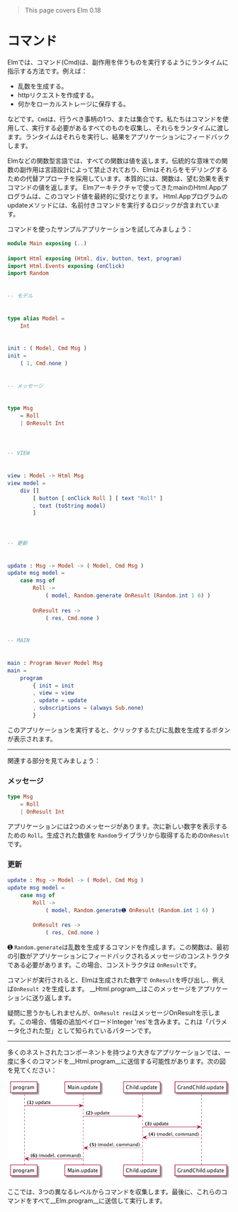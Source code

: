 >This page covers Elm 0.18

# コマンド

Elmでは、コマンド(Cmd)は、副作用を伴うものを実行するようにランタイムに指示する方法です。例えば：

- 乱数を生成する。
- httpリクエストを作成する。
- 何かをローカルストレージに保存する。

などです。`Cmd`は、行うべき事柄の1つ、または集合です。私たちはコマンドを使用して、実行する必要があるすべてのものを収集し、それらをランタイムに渡します。ランタイムはそれらを実行し、結果をアプリケーションにフィードバックします。

Elmなどの関数型言語では、すべての関数は値を返します。伝統的な意味での関数の副作用は言語設計によって禁止されており、Elmはそれらをモデリングするための代替アプローチを採用しています。本質的には、関数は、望む効果を表すコマンドの値を返します。 Elmアーキテクチャで使ってきたmainのHtml.Appプログラムは、このコマンド値を最終的に受けとります。 Html.Appプログラムのupdateメソッドには、名前付きコマンドを実行するロジックが含まれています。

コマンドを使ったサンプルアプリケーションを試してみましょう：

```elm
module Main exposing (..)

import Html exposing (Html, div, button, text, program)
import Html.Events exposing (onClick)
import Random


-- モデル


type alias Model =
    Int


init : ( Model, Cmd Msg )
init =
    ( 1, Cmd.none )


-- メッセージ


type Msg
    = Roll
    | OnResult Int



-- VIEW


view : Model -> Html Msg
view model =
    div []
        [ button [ onClick Roll ] [ text "Roll" ]
        , text (toString model)
        ]



-- 更新


update : Msg -> Model -> ( Model, Cmd Msg )
update msg model =
    case msg of
        Roll ->
            ( model, Random.generate OnResult (Random.int 1 6) )

        OnResult res ->
            ( res, Cmd.none )


-- MAIN


main : Program Never Model Msg
main =
    program
        { init = init
        , view = view
        , update = update
        , subscriptions = (always Sub.none)
        }
```

このアプリケーションを実行すると、クリックするたびに乱数を生成するボタンが表示されます。

---

関連する部分を見てみましょう：


### メッセージ

```elm
type Msg
    = Roll
    | OnResult Int
```

アプリケーションには2つのメッセージがあります。次に新しい数字を表示するための `Roll`。生成された数値を `Random`ライブラリから取得するための`OnResult`です。

### 更新

```elm
update : Msg -> Model -> ( Model, Cmd Msg )
update msg model =
    case msg of
        Roll ->
            ( model, Random.generate➊ OnResult (Random.int 1 6) )

        OnResult res ->
            ( res, Cmd.none )
```

➊ `Random.generate`は乱数を生成するコマンドを作成します。この関数は、最初の引数がアプリケーションにフィードバックされるメッセージのコンストラクタである必要があります。この場合、コンストラクタは `OnResult`です。

コマンドが実行されると、Elmは生成された数字で `OnResult`を呼び出し、例えば`OnResult 2`を生成します。 __Html.program__はこのメッセージをアプリケーションに送り返します。

疑問に思うかもしれませんが、`OnResult res`はメッセージOnResultを示します。この場合、情報の追加ペイロードInteger 'res'を含みます。これは「パラメータ化された型」として知られているパターンです。

---

多くのネストされたコンポーネントを持つより大きなアプリケーションでは、一度に多くのコマンドを__Html.program__に送信する可能性があります。次の図を見てください：

![Flow](02-commands.png)

ここでは、3つの異なるレベルからコマンドを収集します。最後に、これらのコマンドをすべて__Elm.program__に送信して実行します。
